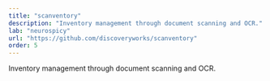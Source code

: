 ```yaml
---
title: "scanventory"
description: "Inventory management through document scanning and OCR."
lab: "neurospicy"
url: "https://github.com/discoveryworks/scanventory"
order: 5
---
```


Inventory management through document scanning and OCR.